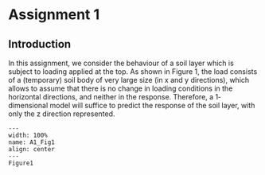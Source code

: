 # Assignment 1

## Introduction
In this assignment, we consider the behaviour of a soil layer which is subject to loading applied at the top. As shown in Figure 1, the load consists of a (temporary) soil body of very large size (in x and y directions), which allows to assume that there is no change in loading conditions in the horizontal directions, and neither in the response. Therefore, a 1‐dimensional model will suffice to predict the response of the soil layer, with only the z direction represented.
```{figure} ./figures/Assignment_1/A1_Fig1.png
---
width: 100%
name: A1_Fig1
align: center
---
Figure1
```
